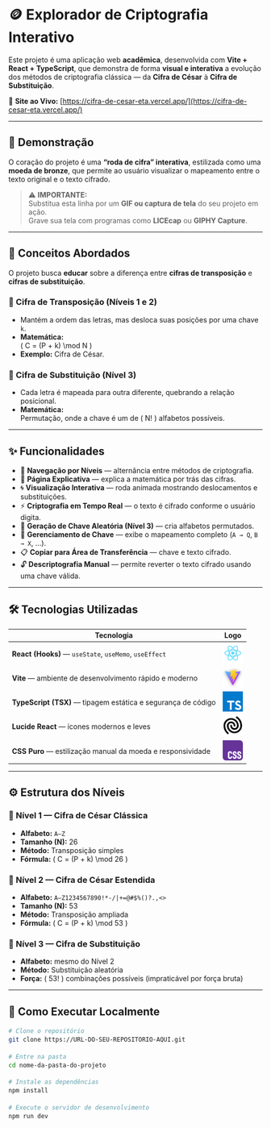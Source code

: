 # 🪙 Explorador de Criptografia Interativo  

Este projeto é uma aplicação web **acadêmica**, desenvolvida com **Vite + React + TypeScript**, que demonstra de forma **visual e interativa** a evolução dos métodos de criptografia clássica — da **Cifra de César** à **Cifra de Substituição**.

🔗 **Site ao Vivo:** [https://cifra-de-cesar-eta.vercel.app/](https://cifra-de-cesar-eta.vercel.app/)

---

## 🚀 Demonstração  

O coração do projeto é uma **“roda de cifra” interativa**, estilizada como uma **moeda de bronze**, que permite ao usuário visualizar o mapeamento entre o texto original e o texto cifrado.

> ⚠️ **IMPORTANTE:**  
> Substitua esta linha por um **GIF ou captura de tela** do seu projeto em ação.  
> Grave sua tela com programas como **LICEcap** ou **GIPHY Capture**.

---

## 🎯 Conceitos Abordados  

O projeto busca **educar** sobre a diferença entre **cifras de transposição** e **cifras de substituição**.

### 🔸 Cifra de Transposição (Níveis 1 e 2)
- Mantém a ordem das letras, mas desloca suas posições por uma chave `k`.  
- **Matemática:**  
  \( C = (P + k) \mod N \)  
- **Exemplo:** Cifra de César.

### 🔸 Cifra de Substituição (Nível 3)
- Cada letra é mapeada para outra diferente, quebrando a relação posicional.  
- **Matemática:**  
  Permutação, onde a chave é um de \( N! \) alfabetos possíveis.

---

## ✨ Funcionalidades  

- 🔁 **Navegação por Níveis** — alternância entre métodos de criptografia.  
- 🧮 **Página Explicativa** — explica a matemática por trás das cifras.  
- 🌀 **Visualização Interativa** — roda animada mostrando deslocamentos e substituições.  
- ⚡ **Criptografia em Tempo Real** — o texto é cifrado conforme o usuário digita.  
- 🎲 **Geração de Chave Aleatória (Nível 3)** — cria alfabetos permutados.  
- 📜 **Gerenciamento de Chave** — exibe o mapeamento completo (`A → Q`, `B → X`, ...).  
- 📋 **Copiar para Área de Transferência** — chave e texto cifrado.  
- 🔓 **Descriptografia Manual** — permite reverter o texto cifrado usando uma chave válida.  

---

## 🛠️ Tecnologias Utilizadas  

| Tecnologia | Logo |
|-------------|------|
| **React (Hooks)** — `useState`, `useMemo`, `useEffect` | <img src="https://raw.githubusercontent.com/github/explore/main/topics/react/react.png" alt="React" width="40"/> |
| **Vite** — ambiente de desenvolvimento rápido e moderno | <img src="https://raw.githubusercontent.com/github/explore/main/topics/vite/vite.png" alt="Vite" width="40"/> |
| **TypeScript (TSX)** — tipagem estática e segurança de código | <img src="https://raw.githubusercontent.com/github/explore/main/topics/typescript/typescript.png" alt="TypeScript" width="40"/> |
| **Lucide React** — ícones modernos e leves | <img src="https://raw.githubusercontent.com/lucide-icons/lucide/main/icons/lucide.svg" alt="Lucide" width="40"/> |
| **CSS Puro** — estilização manual da moeda e responsividade | <img src="https://raw.githubusercontent.com/github/explore/main/topics/css/css.png" alt="CSS" width="40"/> |

---

## ⚙️ Estrutura dos Níveis  

### 🔑 Nível 1 — Cifra de César Clássica  
- **Alfabeto:** `A–Z`  
- **Tamanho (N):** 26  
- **Método:** Transposição simples  
- **Fórmula:** \( C = (P + k) \mod 26 \)

### 🔑 Nível 2 — Cifra de César Estendida  
- **Alfabeto:** `A–Z1234567890!*-/|+=@#$%()?.,<>`  
- **Tamanho (N):** 53  
- **Método:** Transposição ampliada  
- **Fórmula:** \( C = (P + k) \mod 53 \)

### 🔑 Nível 3 — Cifra de Substituição  
- **Alfabeto:** mesmo do Nível 2  
- **Método:** Substituição aleatória  
- **Força:** \( 53! \) combinações possíveis (impraticável por força bruta)

---

## 🔧 Como Executar Localmente  

```bash
# Clone o repositório
git clone https://URL-DO-SEU-REPOSITORIO-AQUI.git

# Entre na pasta
cd nome-da-pasta-do-projeto

# Instale as dependências
npm install

# Execute o servidor de desenvolvimento
npm run dev
